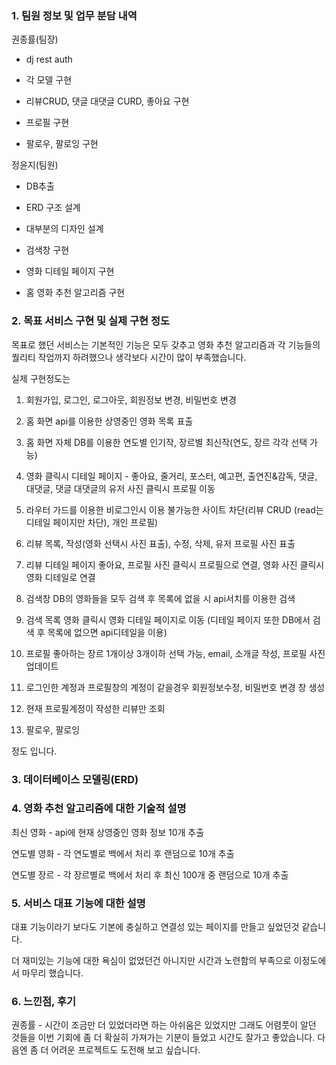### 1. 팀원 정보 및 업무 분담 내역

권종률(팀장)

- dj rest auth

- 각 모델 구현

- 리뷰CRUD, 댓글 대댓글 CURD, 좋아요 구현

- 프로필 구현

- 팔로우, 팔로잉 구현



정윤지(팀원)

- DB추출

- ERD 구조 설계

- 대부분의 디자인 설계

- 검색창 구현

- 영화 디테일 페이지 구현

- 홈 영화 추천 알고리즘 구현



### 2.  목표 서비스 구현 및 실제 구현 정도

목표로 했던 서비스는 기본적인 기능은 모두 갖추고 영화 추천 알고리즘과 각 기능들의 퀄리티 작업까지 하려했으나 생각보다 시간이 많이 부족했습니다.



실제 구현정도는

1. 회원가입, 로그인, 로그아웃,  회원정보 변경, 비밀번호 변경

2. 홈 화면 api를 이용한 상영중인 영화 목록 표출

3. 홈 화면 자체 DB를 이용한 연도별 인기작, 장르별 최신작(연도, 장르 각각 선택 가능)

4. 영화 클릭시 디테일 페이지 - 좋아요, 줄거리, 포스터, 예고편, 출연진&감독, 댓글, 대댓글, 댓글 대댓글의 유저 사진 클릭시 프로필 이동

5. 라우터 가드를 이용한 비로그인시 이용 불가능한 사이트 차단(리뷰 CRUD (read는 디테일 페이지만 차단), 개인 프로필)

6. 리뷰 목록, 작성(영화 선택시 사진 표출), 수정, 삭제, 유저 프로필 사진 표출

7. 리뷰 디테일 페이지 좋아요, 프로필 사진 클릭시 프로필으로 연결, 영화 사진 클릭시 영화 디테일로 연결

8. 검색창 DB의 영화들을 모두 검색 후 목록에 없을 시 api서치를 이용한 검색

9. 검색 목록 영화 클릭시 영화 디테일 페이지로 이동 (디테일 페이지 또한 DB에서 검색 후 목록에 없으면 api디테일을 이용)

10. 프로필 좋아하는 장르 1개이상 3개이하 선택 가능, email, 소개글 작성, 프로필 사진 업데이트

11. 로그인한 계정과 프로필창의 계정이 같을경우 회원정보수정, 비밀번호 변경 창 생성

12. 현재 프로필계정이 작성한 리뷰만 조회

13. 팔로우, 팔로잉

정도 입니다.



### 3. 데이터베이스 모델링(ERD)



### 4. 영화 추천 알고리즘에 대한 기술적 설명

최신 영화 - api에 현재 상영중인 영화 정보 10개 추출

연도별 영화 - 각 연도별로 백에서 처리 후 랜덤으로 10개 추출

연도별 장르 - 각 장르별로 백에서 처리 후 최신 100개 중 랜덤으로 10개 추출



### 5. 서비스 대표 기능에 대한 설명

대표 기능이라기 보다도 기본에 충실하고 연결성 있는 페이지를 만들고 싶었던것 같습니다.

더 재미있는 기능에 대한 욕심이 없었던건 아니지만 시간과 노련함의 부족으로 이정도에서 마무리 했습니다.



### 6. 느낀점, 후기

권종률 - 시간이 조금만 더 있었더라면 하는 아쉬움은 있었지만 그래도 어렴풋이 알던 것들을 이번 기회에 좀 더 확실히 가져가는 기분이 들었고 시간도 잘가고 좋았습니다. 다음엔 좀 더 어려운 프로젝트도 도전해 보고 싶습니다.
